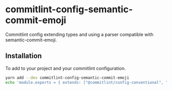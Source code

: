 # commitlint-config-semantic-commit-emoji

Commitlint config extending types and using a parser compatible with semantic-commit-emoji.

## Installation

To add to your project and your commitlint configuration.

```sh
yarn add --dev commitlint-config-semantic-commit-emoji
echo 'module.exports = { extends: ["@commitlint/config-conventional", "semantic-commit-emoji"] };' > commitlint.config.js
```
